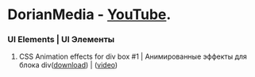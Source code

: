 # DorianMedia - [YouTube](https://www.youtube.com/channel/UCI5B6GIerZ5AzAI5ANAOwww). 
### UI Elements | UI Элементы
1. CSS Animation effects for div box #1 | Анимированные эффекты для блока div([download]()) | ([video]())